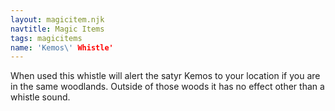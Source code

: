 ```yaml
---
layout: magicitem.njk
navtitle: Magic Items
tags: magicitems
name: 'Kemos\' Whistle'
---
```

When used this whistle will alert the satyr Kemos to your location if you are in the same woodlands. Outside of those woods it has no effect other than a whistle sound.
